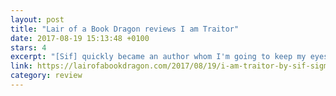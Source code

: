 ```yaml
---
layout: post
title: "Lair of a Book Dragon reviews I am Traitor"
date: 2017-08-19 15:13:48 +0100
stars: 4
excerpt: "[Sif] quickly became an author whom I'm going to keep my eyes out for... I couldn't put I am Traitor down at all."
link: https://lairofabookdragon.com/2017/08/19/i-am-traitor-by-sif-sigmarsdottir/
category: review
---
```

